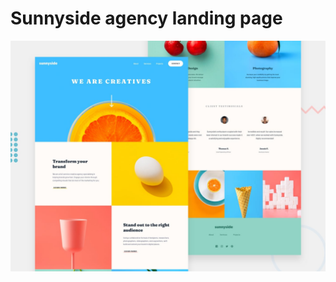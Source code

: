 # Sunnyside agency landing page

![Design preview for the Sunnyside agency landing page coding challenge](./design/desktop-preview.jpg)


